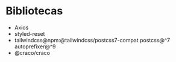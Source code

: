 # Bibliotecas
- Axios
- styled-reset
- tailwindcss@npm:@tailwindcss/postcss7-compat postcss@^7 autoprefixer@^9
- @craco/craco